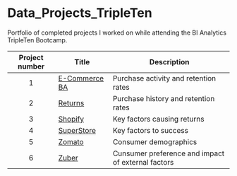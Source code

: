 # Data_Projects_TripleTen
Portfolio of completed projects I worked on while attending the BI Analytics TripleTen Bootcamp.

| Project number | Title | Description |
| :-----------: | ----------- |----------- |
| 1 | [E-Commerce BA](https://github.com/jessicafritz731/Data_Projects_TripleTen/tree/main/E-Commerce%20BA) | Purchase activity and retention rates |
| 2 | [Returns](https://github.com/jessicafritz731/Data_Projects_TripleTen/tree/main/Returns) | Purchase history and retention rates |
| 3 | [Shopify](https://github.com/jessicafritz731/Data_Projects_TripleTen/tree/main/Shopify) | Key factors causing returns |
| 4 | [SuperStore](https://github.com/jessicafritz731/Data_Projects_TripleTen/tree/main/SuperStore) | Key factors to success |
| 5 | [Zomato](https://github.com/jessicafritz731/Data_Projects_TripleTen/tree/main/Zomato) | Consumer demographics |
| 6 | [Zuber](https://github.com/jessicafritz731/Data_Projects_TripleTen/tree/main/Zuber) | Cunsumer preference and impact of external factors |


